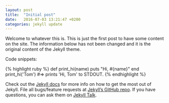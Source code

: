 ```yaml
---
layout: post
title:  "Initial post"
date:   2016-07-03 13:21:47 +0200
categories: jekyll update
---
```

Welcome to whatever this is. This is just the first post to have some content on the site. The information below has not been changed and it is the original content of the Jekyll theme.

Code snippets:

{% highlight ruby %}
def print_hi(name)
  puts "Hi, #{name}"
end
print_hi('Tom')
#=> prints 'Hi, Tom' to STDOUT.
{% endhighlight %}

Check out the [Jekyll docs][jekyll-docs] for more info on how to get the most out of Jekyll. File all bugs/feature requests at [Jekyll’s GitHub repo][jekyll-gh]. If you have questions, you can ask them on [Jekyll Talk][jekyll-talk].

[jekyll-docs]: http://jekyllrb.com/docs/home
[jekyll-gh]:   https://github.com/jekyll/jekyll
[jekyll-talk]: https://talk.jekyllrb.com/
